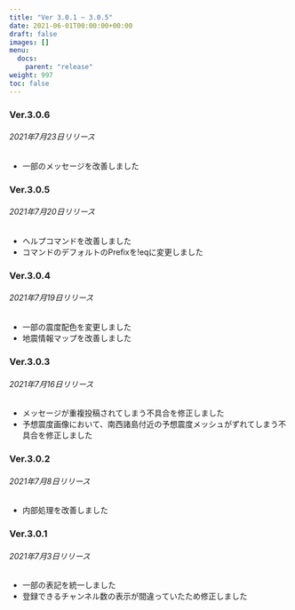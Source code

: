 ```yaml
---
title: "Ver 3.0.1 ~ 3.0.5"
date: 2021-06-01T00:00:00+00:00
draft: false
images: []
menu: 
  docs:
    parent: "release"
weight: 997
toc: false
---
```


### Ver.3.0.6
###### 2021年7月23日リリース
- 一部のメッセージを改善しました

### Ver.3.0.5
###### 2021年7月20日リリース
- ヘルプコマンドを改善しました  
- コマンドのデフォルトのPrefixを!eqに変更しました

### Ver.3.0.4
###### 2021年7月19日リリース
- 一部の震度配色を変更しました  
- 地震情報マップを改善しました  

### Ver.3.0.3
###### 2021年7月16日リリース
- メッセージが重複投稿されてしまう不具合を修正しました  
- 予想震度画像において、南西諸島付近の予想震度メッシュがずれてしまう不具合を修正しました

### Ver.3.0.2
###### 2021年7月8日リリース
- 内部処理を改善しました

### Ver.3.0.1
###### 2021年7月3日リリース
- 一部の表記を統一しました
- 登録できるチャンネル数の表示が間違っていたため修正しました